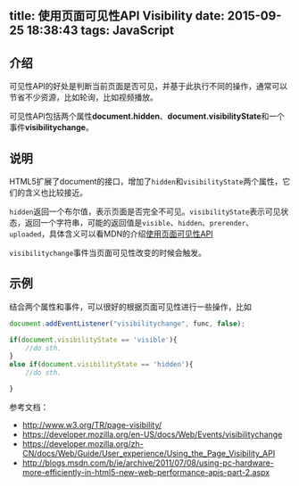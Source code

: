 title: 使用页面可见性API Visibility
date: 2015-09-25 18:38:43
tags: JavaScript
---

## 介绍

可见性API的好处是判断当前页面是否可见，并基于此执行不同的操作，通常可以节省不少资源，比如轮询，比如视频播放。

可见性API包括两个属性**document.hidden**、**document.visibilityState**和一个事件**visibilitychange**。

## 说明

HTML5扩展了document的接口，增加了`hidden`和`visibilityState`两个属性，它们的含义也比较接近。

`hidden`返回一个布尔值，表示页面是否完全不可见。`visibilityState`表示可见状态，返回一个字符串，可能的返回值是`visible`、`hidden`、`prerender`、`uploaded`，具体含义可以看MDN的介绍[使用页面可见性API](https://developer.mozilla.org/zh-CN/docs/Web/Guide/User_experience/Using_the_Page_Visibility_API)

`visibilitychange`事件当页面可见性改变的时候会触发。

## 示例

结合两个属性和事件，可以很好的根据页面可见性进行一些操作，比如
```JavaScript
document.addEventListener("visibilitychange", func, false);

if(document.visibilityState == 'visible'){  
    //do sth.
}
else if(document.visibilityState == 'hidden'){
    //do sth.

}
```

参考文档：
- http://www.w3.org/TR/page-visibility/
- https://developer.mozilla.org/en-US/docs/Web/Events/visibilitychange
- https://developer.mozilla.org/zh-CN/docs/Web/Guide/User_experience/Using_the_Page_Visibility_API
- http://blogs.msdn.com/b/ie/archive/2011/07/08/using-pc-hardware-more-efficiently-in-html5-new-web-performance-apis-part-2.aspx